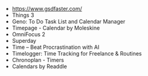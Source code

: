 - https://www.gsdfaster.com/
- Things 3
- Geno: To Do Task List and Calendar Manager
- Timepage - Calendar by Moleskine
- OmniFocus 2
- Superday
- Time – Beat Procrastination with AI
- Timelogger: Time Tracking for Freelance & Routines
- Chronoplan - Timers
- Calendars by Readdle
